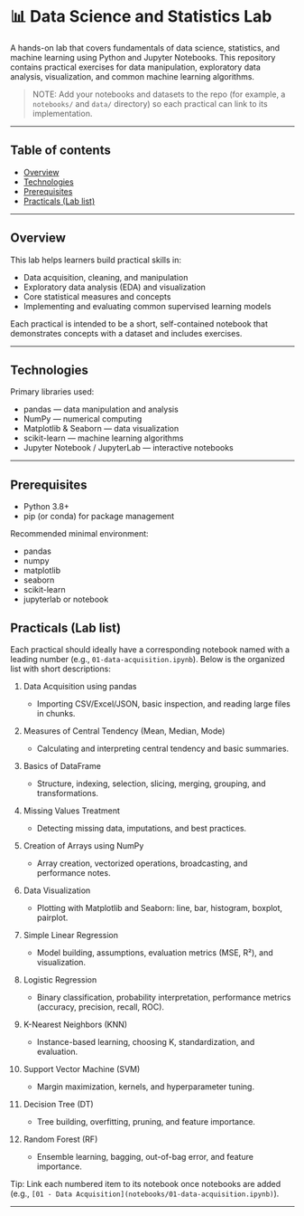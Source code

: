 
# 📊 Data Science and Statistics Lab

A hands-on lab that covers fundamentals of data science, statistics, and machine learning using Python and Jupyter Notebooks. This repository contains practical exercises for data manipulation, exploratory data analysis, visualization, and common machine learning algorithms.

> NOTE: Add your notebooks and datasets to the repo (for example, a `notebooks/` and `data/` directory) so each practical can link to its implementation.

---

## Table of contents
- [Overview](#overview)
- [Technologies](#technologies)
- [Prerequisites](#prerequisites)
- [Practicals (Lab list)](#practicals-lab-list)
---

## Overview
This lab helps learners build practical skills in:
- Data acquisition, cleaning, and manipulation
- Exploratory data analysis (EDA) and visualization
- Core statistical measures and concepts
- Implementing and evaluating common supervised learning models

Each practical is intended to be a short, self-contained notebook that demonstrates concepts with a dataset and includes exercises.

---

## Technologies
Primary libraries used:
- pandas — data manipulation and analysis  
- NumPy — numerical computing  
- Matplotlib & Seaborn — data visualization  
- scikit-learn — machine learning algorithms  
- Jupyter Notebook / JupyterLab — interactive notebooks

---

## Prerequisites
- Python 3.8+ 
- pip (or conda) for package management

Recommended minimal environment:
- pandas
- numpy
- matplotlib
- seaborn
- scikit-learn
- jupyterlab or notebook


## Practicals (Lab list)
Each practical should ideally have a corresponding notebook named with a leading number (e.g., `01-data-acquisition.ipynb`). Below is the organized list with short descriptions:

1. Data Acquisition using pandas  
   - Importing CSV/Excel/JSON, basic inspection, and reading large files in chunks.

2. Measures of Central Tendency (Mean, Median, Mode)  
   - Calculating and interpreting central tendency and basic summaries.

3. Basics of DataFrame  
   - Structure, indexing, selection, slicing, merging, grouping, and transformations.

4. Missing Values Treatment  
   - Detecting missing data, imputations, and best practices.

5. Creation of Arrays using NumPy  
   - Array creation, vectorized operations, broadcasting, and performance notes.

6. Data Visualization  
   - Plotting with Matplotlib and Seaborn: line, bar, histogram, boxplot, pairplot.

7. Simple Linear Regression  
   - Model building, assumptions, evaluation metrics (MSE, R²), and visualization.

8. Logistic Regression  
   - Binary classification, probability interpretation, performance metrics (accuracy, precision, recall, ROC).

9. K-Nearest Neighbors (KNN)  
   - Instance-based learning, choosing K, standardization, and evaluation.

10. Support Vector Machine (SVM)  
    - Margin maximization, kernels, and hyperparameter tuning.

11. Decision Tree (DT)  
    - Tree building, overfitting, pruning, and feature importance.

12. Random Forest (RF)  
    - Ensemble learning, bagging, out-of-bag error, and feature importance.

Tip: Link each numbered item to its notebook once notebooks are added (e.g., `[01 - Data Acquisition](notebooks/01-data-acquisition.ipynb)`).

---


